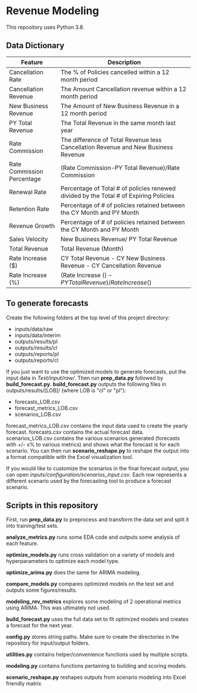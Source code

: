 #  Revenue Modeling

This repository uses Python 3.8.

## Data Dictionary 

| Feature      | Description |
| ----------- | ----------- |
| Cancellation Rate            | The % of Policies cancelled within a 12 month period       |
| Cancellation Revenue         | The Amount Cancellation revenue within a 12 month period        |
| New Business Revenue         | The Amount of New Business Revenue in a 12 month period        |
| PY Total Revenue             | The Total Revenue in the same month  last year        |
| Rate Commission              | The difference of Total Revenue less Cancellation Revenue and New Business Revenue        |
| Rate Commission Percentage   | (Rate Commission-PY Total Revenue)/Rate Commission        |
| Renewal Rate                 | Percentage of Total # of policies renewed divided by the Total # of Expiring Policies        |
| Retention Rate               | Percentage of # of policies retained between the CY Month and PY Month        |
| Revenue Growth               | Percentage of # of policies retained between the CY Month and PY Month        |
| Sales Velocity               | New Business Revenue/ PY Total Revenue        |
| Total Revenue                | Total Revenue  (Month)        |
| Rate Increase ($)			   | CY Total Revenue - CY New Business Revenue - CY Cancellation Revenue		|
| Rate Increase (%)			   | (Rate Increase ($) - PY Total Revenue) / Rate Increase ($)

## To generate forecasts

Create the following folders at the top level of this project directory:

- inputs/data/raw
- inputs/data/interim
- outputs/results/pl
- outputs/results/cl
- outputs/reports/pl
- outputs/reports/cl

If you just want to use the optimized models to generate forecasts, put the input data in *Test/input/raw/*.
Then run **prep_data.py** followed by **build_forecast.py**. **build_forecast.py** outputs the following files in outputs/results/[LOB]/ (where LOB is "cl" or "pl"):

- forecasts_LOB.csv
- forecast_metrics_LOB.csv
- scenarios_LOB.csv

forecast_metrics_LOB.csv contains the input data used to create the yearly forecast. forecasts.csv contains the actual forecast data.
scenarios_LOB.csv contains the various scenarios generated (forecasts with +/- x% to various metrics) and shows what the forecast is for each scenario.
You can then run **scenario_reshape.py** to reshape the output into a format compatible with the Excel visualization tool.

If you would like to customize the scenarios in the final forecast output, you can open *inputs/configuration/scenarios_input.csv*. Each row
represents a different scenario used by the forecasting tool to produce a forecast scenario.

## Scripts in this repository

First, run **prep_data.py** to preprocess and transform the data set and split it into training/test sets.

**analyze_metrics.py** runs some EDA code and outputs some analysis of each feature.

**optimize_models.py** runs cross validation on a variety of models and hyperparameters to optimize each model type.

**optimize_arima.py** does the same for ARIMA modeling.

**compare_models.py** compares optimized models on the test set and outputs some figures/results.

**modeling_rev_metrics** explores some modeling of 2 operational metrics using ARIMA. This was ultimately not used.

**build_forecast.py** uses the full data set to fit optimized models and creates a forecast for the next year.

**config.py** stores string paths. Make sure to create the directories in the repository for input/output folders.

**utilities.py** contains helper/convenience functions used by multiple scripts.

**modeling.py** contains functions pertaining to building and scoring models.

**scenario_reshape.py** reshapes outputs from scenario modeling into Excel friendly matrix.

